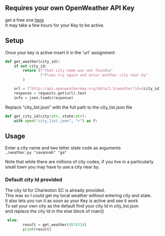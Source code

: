 ## Requires your own OpenWeather API Key
get a free one [here](https://openweathermap.org/price)\
It may take a few hours for your Key to be active.


## Setup
Once your key is active insert it in the 'url' assignment
```python
def get_weather(city_id):
    if not city_id:
        return (f"That city name was not found\n"
                f"Pleas try again and enter another city near by"
        )

    url = f"http://api.openweathermap.org/data/2.5/weather?id={city_id}&units=imperial&APPID=<ENTER YOUR API KEY HERE>" 
    response = requests.get(url).text
    info = json.loads(response)
```

Replace "city_list.json" with the full path to the city_list.json file


```python
def get_city_id(city:str, state:str):
    with open("city_list.json", "r") as f:
```

## Usage
Enter a city name and two letter state code as arguments\
```./weather.py "savannah" "ga"```

Note that while there are millions of city codes, if you live in a particularly\
small town you may have to use a city near by.

### Default city Id provided
The city Id for Charleston SC is already provided.\
This was so I could get my local weather without entering city and state.\
It also lets you run it as soon as your Key is active and see it work\
To set your own city as the default find your city Id in city_list.json\
and replace the city Id in the else block of main()
```python
 else:
        result = get_weather(4574324)
        print(result)
```
